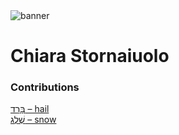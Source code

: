 <html><body><img id="banner" src="/sahd/images/banners/banner.png" alt="banner" /></body></html>

# **Chiara Stornaiuolo**


### Contributions
[בָּרָד – hail](../words/hail.md)<br>[שֶׁלֶג – snow](../words/snow.md)<br>